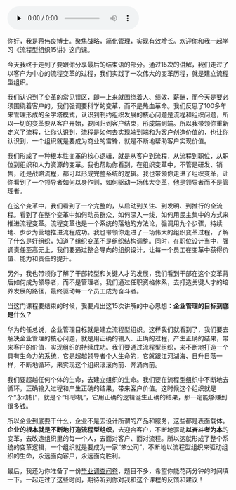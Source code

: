 <audio id="audio" title="结束语 | 企业管理的真谛：以客户为中心的流程型变革" controls="" preload="none"><source id="mp3" src="https://static001.geekbang.org/resource/audio/db/c9/db081fd938c1486190c3ddf9e1aa52c9.mp3"></audio>

你好，我是蒋伟良博士。聚焦战略，简化管理，实现有效增长。欢迎你和我一起学习《流程型组织15讲》这门课。

今天我终于走到了要跟你分享最后的结束语的部分。通过15次的讲解，我们走过了以客户为中心的流程变革的过程，我们实践了一次伟大的变革历程，就是建立流程型组织。

我们认识到了变革的常见误区，即一上来就围绕着人、绩效、薪酬，而今天是要必须围绕着客户的。我们强调要科学的变革，而不是热血革命。我们反思了100多年来管理形成的金字塔模式，认识到制约组织发展的核心问题是流程和组织问题，所以一切的变革要从客户开始，要回归到客户结束，形成端到端。所以我带领你重新定义了流程，让你认识到，流程是如何去实现端到端和为客户创造价值的，也让你认识到，一个组织就是要成为商业的雷锋，就是不断地帮助客户实现价值。

我们形成了一种根本性变革的核心逻辑，就是从客户到流程，从流程到职位，从职位到组织和人力资源的变革。我也帮助你看到，在组织变革中，不管是研发、销售，还是战略流程，都可以形成完整系统的逻辑。我也带领你走进了组织变革，让你看到了一个领导者如何以身作则，如何驱动一场伟大变革，他是领导者而不是管理者。

在这个变革中，我们看到了一个完整的，从启动到关注、到发明、到推行的全流程。看到了在整个变革中如何动员群众，如何深入一线，如何用民主集中的方式来推进流程变革。流程变革也是一个系统的落地的方法论，强调用九个步骤，持续地、步步为营地推进流程成功。我也带领你走进了一场伟大的组织变革过程，了解了什么是好组织，知道了组织变革不是组织结构调整。同时，在职位设计当中，强调责任至高无上，我们要通过整合导向的组织设计，让每一个员工在变革中获得价值、能力和责任的提升。

另外，我也带领你了解了干部转型和关键人才的发展，我们看到干部在这个变革背后如何成为领导者，而不是管理者。我们通过任职资格体系，去打造关键人才的培养发展的路径，最终驱动每一个员工成为奋斗者。

当这门课程要结束的时候，我要点出这15次讲解的中心思想：**企业管理的目标到底是什么？**

华为的任总说，企业管理目标就是建立流程型组织。这样我们就看到了，我们要去解决企业管理的核心问题，就是用正确的输入、正确的过程，产生正确的结果，带来客户的价值，实现组织的持续成功。我们要通过流程型组织，来不断地打造一个具有生命力的系统，它是超越领导者个人生命的，它就跟江河湖海、日升日落一样，不断地循环，来实现这个组织滚滚向前、奔涌向前。

我们要超越任何个体的生命，去建立组织的生命。我们要在流程型组织中不断地去循环，正确输入过程和产生正确的结果，带来客户价值。这时候这个组织就是个“永动机”，就是个“印钞机”，它用正确的逻辑诞生正确的结果，那一定能够赚到很多钱。

所以企业到底要干什么，企业不是去设计所谓的产品和服务，这些都是表面载体。**企业的根本就是不断地打造流程型组织**，去迎合客户，不断地驱动**以奋斗者为本**的变革，去改造组织里的每一个人，去面对客户、面对流程。所以这就形成了整个系统的变革逻辑，一个组织就是要成为一家“笨公司”，不断地以流程型组织来驱动组织的生命，永远面向客户，永远面向胜利。

最后，我还为你准备了一份[毕业调查问卷](https://jinshuju.net/f/SJM1s5)，题目不多，希望你能花两分钟的时间填一下。一起走过了这些时间，期待听到你对我和这个课程的反馈和建议！
